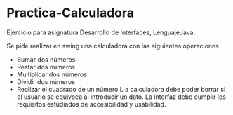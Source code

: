 # Practica-Calculadora
Ejercicio para asignatura Desarrollo de Interfaces, LenguajeJava:

Se pide realizar en swing una calculadora con las siguientes operaciones

- Sumar dos números
- Restar dos números
- Multiplicar dos números
- Dividir dos números
- Realizar el cuadrado de un número
L
a calculadora debe poder borrar si el usuario se equivoca al introducir un dato.
La interfaz debe cumplir los requisitos estudiados de accesibilidad y usabilidad.
